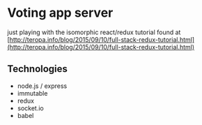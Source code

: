 # Voting app server

just playing with the isomorphic react/redux tutorial found at
[http://teropa.info/blog/2015/09/10/full-stack-redux-tutorial.html](http://teropa.info/blog/2015/09/10/full-stack-redux-tutorial.html)

## Technologies

- node.js / express
- immutable
- redux
- socket.io
- babel